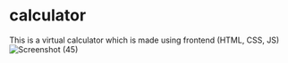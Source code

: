 # calculator
This is a virtual calculator which is made using frontend (HTML, CSS, JS)
![Screenshot (45)](https://user-images.githubusercontent.com/57484845/144985284-a694f605-83f9-451b-939c-518721317465.png)

